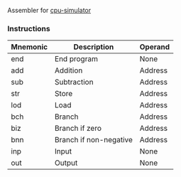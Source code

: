 Assembler for [cpu-simulator](https://github.com/MykBamberg/cpu-simulator)

### Instructions

| Mnemonic | Description | Operand |
|----------|-------------|---------|
| end | End program | None |
| add | Addition | Address |
| sub | Subtraction | Address |
| str | Store | Address |
| lod | Load | Address |
| bch | Branch | Address |
| biz | Branch if zero | Address |
| bnn | Branch if non-negative | Address |
| inp | Input | None |
| out | Output | None |
